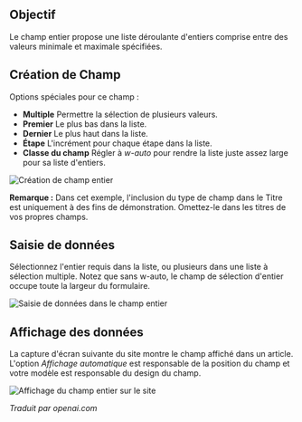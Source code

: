 <!-- Filename: J3.x:Adding_custom_fields/Integer_Field / Display title: Champ Entier -->

## Objectif

Le champ entier propose une liste déroulante d'entiers comprise entre des valeurs minimale et maximale spécifiées.

## Création de Champ

Options spéciales pour ce champ :

- **Multiple** Permettre la sélection de plusieurs valeurs.
- **Premier** Le plus bas dans la liste.
- **Dernier** Le plus haut dans la liste.
- **Étape** L'incrément pour chaque étape dans la liste.
- **Classe du champ** Régler à *w-auto* pour rendre la liste juste assez large pour sa liste d'entiers.

![Création de champ entier](../../../en/images/fields/fields-integer-edit.png)

**Remarque :** Dans cet exemple, l'inclusion du type de champ dans le Titre est uniquement à des fins de démonstration. Omettez-le dans les titres de vos propres champs.


## Saisie de données

Sélectionnez l'entier requis dans la liste, ou plusieurs dans une liste à sélection multiple. Notez que sans w-auto, le champ de sélection d'entier occupe toute la largeur du formulaire.

![Saisie de données dans le champ entier](../../../en/images/fields/fields-integer-data-entry.png)

## Affichage des données

La capture d'écran suivante du site montre le champ affiché dans un article. L'option *Affichage automatique* est responsable de la position du champ et votre modèle est responsable du design du champ.

![Affichage du champ entier sur le site](../../../en/images/fields/fields-integer-site.png)

*Traduit par openai.com*

